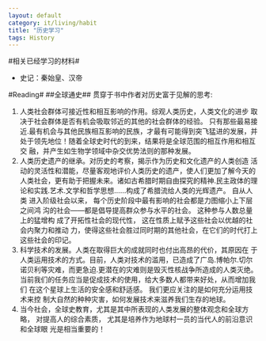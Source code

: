 ```yaml
---
layout: default
category: it/living/habit
title: "历史学习"
tags: History
---
```



#相关已经学习的材料#
* 史记：秦始皇、汉帝

#Reading#
##全球通史##
贯穿于书中作者对历史富于见解的思考:
1. 人类社会群体可接近性和相互影响的作用。综观人类历史，人类文化的进步 取决于社会群体是否有机会吸取邻近的其他的社会群体的经验。 只有那些最易接 近.最有机会与其他民族相互影响的民族，才最有可能得到突飞猛进的发展，并 处于领先地位！随着全球史时代的到来，结果将是全球范围的相互作用和相互交 融，并产生如生物学领域中杂交优势法则的那种发展。
1. 人类历史遗产的继承。对历史的考察，揭示作为历史和文化遗产的人类创造 活动的灵活性和潜能，尽量客观地评价人类历史的遗产，使人们更加了解今天的 人类社会，更有助于把握未来。诸如古希腊时期自由探究的精神.民主政体的理 论和实践.艺术.文学和哲学思想……构成了希腊流给人类的光辉遗产。 自从人类 进入阶级社会以来， 每个历史阶段中最有影响的社会都是力图缩小上下层之间鸿 沟的社会——都是倡导提高群众参与水平的社会。 这种参与人数总量上的猛增构 成了开拓性社会的现代性， 这在性质上赋予这些社会以优越的社会内聚力和推动 力，使得这些社会胜过同时期的其他社会，在它们的时代打上这些社会的印记。
1. 科学技术的发展。人类在取得巨大的成就同时也付出高昂的代价，其原因在 于人类运用技术的方式。目前，人类对技术的滥用，已造成了广岛.博帕尔.切尔 诺贝利等灾难，而更急迫.更潜在的灾难则是毁灭性核战争所造成的人类灭绝。 当前我们的任务应当是促成技术的使用，给大多数人都带来好处，从而增加我们 在这个星球上生活的安全感和舒适感。 我们更应关注的是如何充分运用技术来控 制大自然的种种灾害，如何发展技术来滋养我们生存的地球。
1. 当今社会，全球史教育，尤其是其中所表现的人类发展的整体观念和全球方略， 对提高人的综合素质， 尤其是培养作为地球村一员的当代人的前沿意识和全球眼 光是相当重要的！ 
